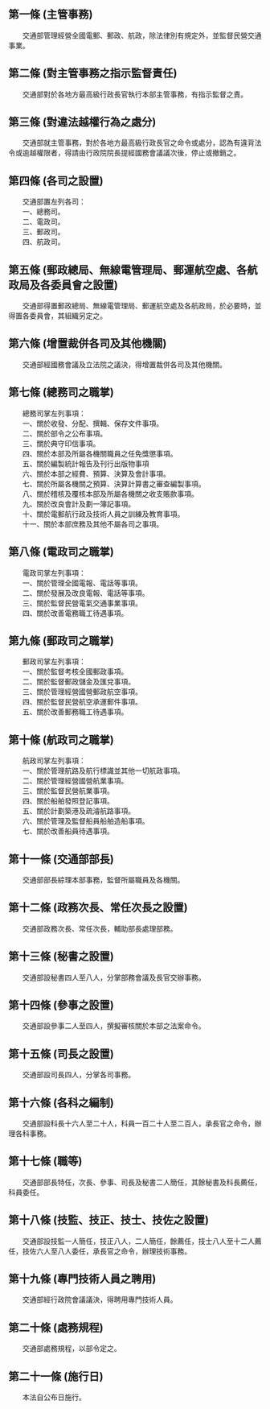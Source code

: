 第一條 (主管事務)
-----------------
　　交通部管理經營全國電郵、郵政、航政，除法律別有規定外，並監督民營交通事業。  


第二條 (對主管事務之指示監督責任)
---------------------------------
　　交通部對於各地方最高級行政長官執行本部主管事務，有指示監督之責。  


第三條 (對違法越權行為之處分)
-----------------------------
　　交通部就主管事務，對於各地方最高級行政長官之命令或處分，認為有違背法令或逾越權限者，得請由行政院院長提經國務會議議次後，停止或撤銷之。  


第四條 (各司之設置)
-------------------
　　交通部置左列各司：  
　　一、總務司。  
　　二、電政司。  
　　三、郵政司。  
　　四、航政司。  


第五條 (郵政總局、無線電管理局、郵運航空處、各航政局及各委員會之設置)
---------------------------------------------------------------------
　　交通部得置郵政總局、無線電管理局、郵運航空處及各航政局，於必要時，並得置各委員會，其組織另定之。  


第六條 (增置裁併各司及其他機關)
-------------------------------
　　交通部經國務會議及立法院之議決，得增置裁併各司及其他機關。  


第七條 (總務司之職掌)
---------------------
　　總務司掌左列事項：  
　　一、關於收發、分配、撰輯、保存文件事項。  
　　二、關於部令之公布事項。  
　　三、關於典守印信事項。  
　　四、關於本部及所屬各機關職員之任免獎懲事項。  
　　五、關於編製統計報告及刊行出版物事項  
　　六、關於本部之經費、預算、決算及會計事項。  
　　七、關於所屬各機關之預算、決算計算書之審查編製事項。  
　　八、關於稽核及覆核本部及所屬各機關之收支賬款事項。  
　　九、關於改良會計及劃一簿記事項。  
　　十、關於電郵航行政及技術人員之訓練及教育事項。  
　　十一、關於本部庶務及其他不屬各司之事項。  


第八條 (電政司之職掌)
---------------------
　　電政司掌左列事項：  
　　一、關於管理全國電報、電話等事項。  
　　二、關於發展及改良電報、電話等事項。  
　　三、關於監督民營電氣交通事業事項。  
　　四、關於改善電務職工待遇事項。  


第九條 (郵政司之職掌)
---------------------
　　郵政司掌左列事項：  
　　一、關於監督考核全國郵政事項。  
　　二、關於監督郵政儲金及匯兌事項。  
　　三、關於管理經營國營郵政航空事項。  
　　四、關於監督民營航空承運郵件事項。  
　　五、關於改善郵務職工待遇事項。  


第十條 (航政司之職掌)
---------------------
　　航政司掌左列事項：  
　　一、關於管理航路及航行標識並其他一切航政事項。  
　　二、關於管理經營國營航業事項。  
　　三、關於監督民營航業事項。  
　　四、關於船舶發照登記事項。  
　　五、關於計劃築港及疏濬航路事項。  
　　六、關於管理及監督船員船舶造船事項。  
　　七、關於改善船員待遇事項。  


第十一條 (交通部部長)
---------------------
　　交通部部長綜理本部事務，監督所屬職員及各機關。  


第十二條 (政務次長、常任次長之設置)
-----------------------------------
　　交通部政務次長、常任次長，輔助部長處理部務。  


第十三條 (秘書之設置)
---------------------
　　交通部設秘書四人至八人，分掌部務會議及長官交辦事務。  


第十四條 (參事之設置)
---------------------
　　交通部設參事二人至四人，撰擬審核關於本部之法案命令。  


第十五條 (司長之設置)
---------------------
　　交通部設司長四人，分掌各司事務。  


第十六條 (各科之編制)
---------------------
　　交通部設科長十六人至二十人，科員一百二十人至二百人，承長官之命令，辦理各科事務。  


第十七條 (職等)
---------------
　　交通部部長特任，次長、參事、司長及秘書二人簡任，其餘秘書及科長薦任，科員委任。  


第十八條 (技監、技正、技士、技佐之設置)
---------------------------------------
　　交通部設技監一人簡任，技正八人，二人簡任，餘薦任，技士八人至十二人薦任，技佐六人至八人委任，承長官之命令，辦理技術事務。  


第十九條 (專門技術人員之聘用)
-----------------------------
　　交通部經行政院會議議決，得聘用專門技術人員。  


第二十條 (處務規程)
-------------------
　　交通部處務規程，以部令定之。  


第二十一條 (施行日)
-------------------
　　本法自公布日施行。
